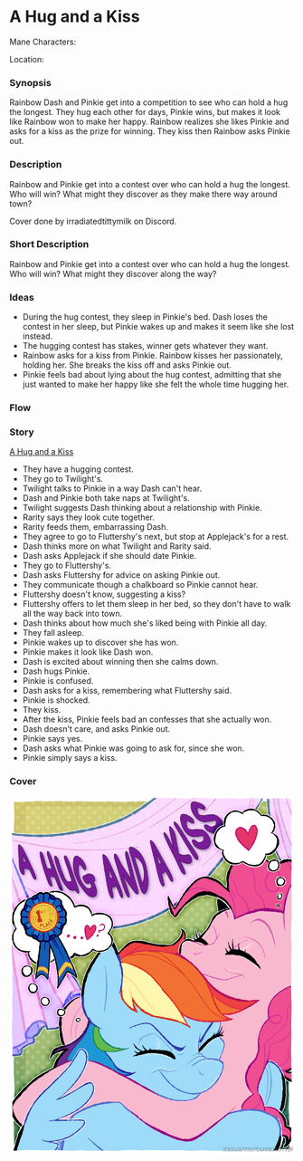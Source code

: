 # A Hug and a Kiss

Mane Characters: 

Location: 

### Synopsis
Rainbow Dash and Pinkie get into a competition to see who can hold a hug the longest. They hug each other for days, Pinkie wins, but makes it look like Rainbow won to make her happy. Rainbow realizes she likes Pinkie and asks for a kiss as the prize for winning. They kiss then Rainbow asks Pinkie out.

### Description
Rainbow and Pinkie get into a contest over who can hold a hug the longest. Who will win? What might they discover as they make there way around town?

Cover done by irradiatedtittymilk on Discord.

### Short Description
Rainbow and Pinkie get into a contest over who can hold a hug the longest. Who will win? What might they discover along the way?

### Ideas
 - During the hug contest, they sleep in Pinkie's bed. Dash loses the contest in her sleep, but Pinkie wakes up and makes it seem like she lost instead.
 - The hugging contest has stakes, winner gets whatever they want.
 - Rainbow asks for a kiss from Pinkie. Rainbow kisses her passionately, holding her. She breaks the kiss off and asks Pinkie out.
 - Pinkie feels bad about lying about the hug contest, admitting that she just wanted to make her happy like she felt the whole time hugging her.

### Flow


### Story
[A Hug and a Kiss](./a-hug-and-a-kiss.md)
 - They have a hugging contest.
 - They go to Twilight's.
 - Twilight talks to Pinkie in a way Dash can't hear.
 - Dash and Pinkie both take naps at Twilight's.
 - Twilight suggests Dash thinking about a relationship with Pinkie.
 - Rarity says they look cute together.
 - Rarity feeds them, embarrassing Dash.
 - They agree to go to Fluttershy's next, but stop at Applejack's for a rest.
 - Dash thinks more on what Twilight and Rarity said.
 - Dash asks Applejack if she should date Pinkie.
 - They go to Fluttershy's.
 - Dash asks Fluttershy for advice on asking Pinkie out.
 - They communicate though a chalkboard so Pinkie cannot hear.
 - Fluttershy doesn't know, suggesting a kiss?
 - Fluttershy offers to let them sleep in her bed, so they don't have to walk all the way back into town.
 - Dash thinks about how much she's liked being with Pinkie all day.
 - They fall asleep.
 - Pinkie wakes up to discover she has won.
 - Pinkie makes it look like Dash won.
 - Dash is excited about winning then she calms down.
 - Dash hugs Pinkie.
 - Pinkie is confused.
 - Dash asks for a kiss, remembering what Fluttershy said.
 - Pinkie is shocked.
 - They kiss.
 - After the kiss, Pinkie feels bad an confesses that she actually won.
 - Dash doesn't care, and asks Pinkie out.
 - Pinkie says yes.
 - Dash asks what Pinkie was going to ask for, since she won.
 - Pinkie simply says a kiss.

### Cover

![cover](./cover.png)